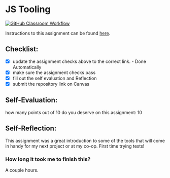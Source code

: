 JS Tooling
===================================
[![GitHub Classroom Workflow](https://github.com/paulsparks/Tooling-Lab-Template/actions/workflows/classroom.yml/badge.svg)](https://github.com/paulsparks/Tooling-Lab-Template/actions/workflows/classroom.yml)

Instructions to this assignment can be found [here](https://reedws.github.io/IT3049C/coursework/labs/tooling/).

## Checklist:
- [x] update the assignment checks above to the correct link. - Done Automatically
- [x] make sure the assignment checks pass
- [x] fill out the self evaluation and Reflection
- [x] submit the repository link on Canvas

## Self-Evaluation: 
how many points out of 10 do you deserve on this assignment: 10

## Self-Reflection:
This assignment was a great introduction to some of the tools that will come in handy for my next project or at my co-op. First time trying tests!

### How long it took me to finish this?
A couple hours.
